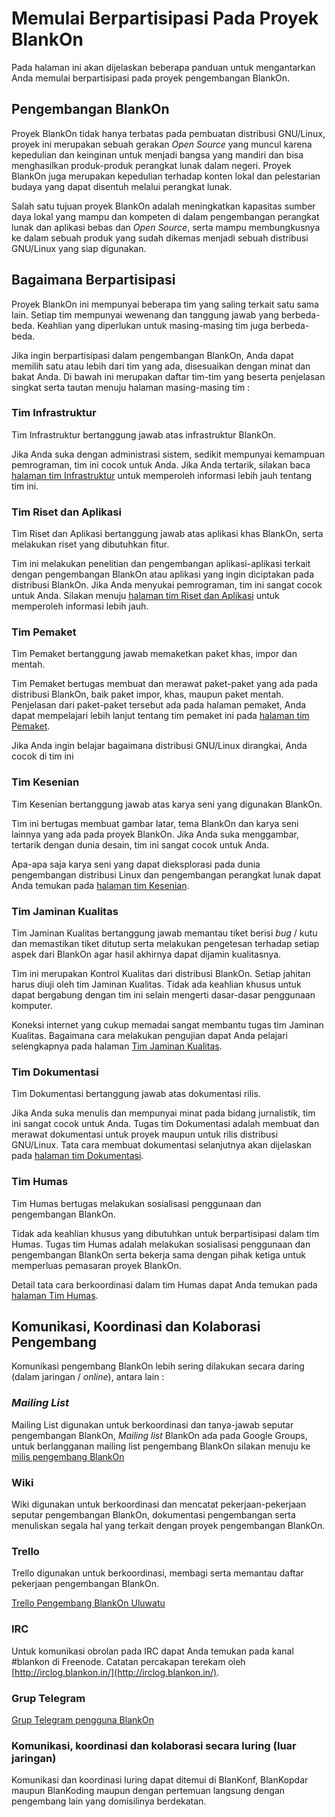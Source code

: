 # Memulai Berpartisipasi Pada Proyek BlankOn

Pada halaman ini akan dijelaskan beberapa panduan untuk mengantarkan Anda memulai berpartisipasi pada proyek pengembangan BlankOn.

## Pengembangan BlankOn

Proyek BlankOn tidak hanya terbatas pada pembuatan distribusi GNU/Linux, proyek ini merupakan sebuah gerakan *Open Source* yang muncul karena kepedulian dan keinginan untuk menjadi bangsa yang mandiri dan bisa menghasilkan produk-produk perangkat lunak dalam negeri. Proyek BlankOn juga merupakan kepedulian terhadap konten lokal dan pelestarian budaya yang dapat disentuh melalui perangkat lunak.

Salah satu tujuan proyek BlankOn adalah meningkatkan kapasitas sumber daya lokal yang mampu dan kompeten di dalam pengembangan perangkat lunak dan aplikasi bebas dan *Open Source*, serta mampu membungkusnya ke dalam sebuah produk yang sudah dikemas menjadi sebuah distribusi GNU/Linux yang siap digunakan.

## Bagaimana Berpartisipasi

Proyek BlankOn ini mempunyai beberapa tim yang saling terkait satu sama lain. Setiap tim mempunyai wewenang dan tanggung jawab yang berbeda-beda. Keahlian yang diperlukan untuk masing-masing tim juga berbeda-beda.

Jika ingin berpartisipasi dalam pengembangan BlankOn, Anda dapat memilih satu atau lebih dari tim yang ada, disesuaikan dengan minat dan bakat Anda. Di bawah ini merupakan daftar tim-tim yang beserta penjelasan singkat serta tautan menuju halaman masing-masing tim :

### Tim Infrastruktur

Tim Infrastruktur bertanggung jawab atas infrastruktur BlankOn.

Jika Anda suka dengan administrasi sistem, sedikit mempunyai kemampuan pemrograman, tim ini cocok untuk Anda. Jika Anda tertarik, silakan baca [halaman tim Infrastruktur](/tim_pengembang/INFRASTRUKTUR.md) untuk memperoleh informasi lebih jauh tentang tim ini.


### Tim Riset dan Aplikasi

Tim Riset dan Aplikasi bertanggung jawab atas aplikasi khas BlankOn, serta melakukan riset yang dibutuhkan fitur.

Tim ini melakukan penelitian dan pengembangan aplikasi-aplikasi terkait dengan pengembangan BlankOn atau aplikasi yang ingin diciptakan pada distribusi BlankOn. Jika Anda menyukai pemrograman, tim ini sangat cocok untuk Anda. Silakan menuju [halaman tim Riset dan Aplikasi](/tim_pengembang/RISET.md) untuk memperoleh informasi lebih jauh.


### Tim Pemaket

Tim Pemaket bertanggung jawab memaketkan paket khas, impor dan mentah.

Tim Pemaket bertugas membuat dan merawat paket-paket yang ada pada distribusi BlankOn, baik paket impor, khas, maupun paket mentah. Penjelasan dari paket-paket tersebut ada pada halaman pemaket, Anda dapat mempelajari lebih lanjut tentang tim pemaket ini pada [halaman tim Pemaket](/tim_pengembang/PEMAKET.md).

Jika Anda ingin belajar bagaimana distribusi GNU/Linux dirangkai, Anda cocok di tim ini


### Tim Kesenian

Tim Kesenian bertanggung jawab atas karya seni yang digunakan BlankOn.

Tim ini bertugas membuat gambar latar, tema BlankOn dan karya seni lainnya yang ada pada proyek BlankOn. Jika Anda suka menggambar, tertarik dengan dunia desain, tim ini sangat cocok untuk Anda.

Apa-apa saja karya seni yang dapat dieksplorasi pada dunia pengembangan distribusi Linux dan pengembangan perangkat lunak dapat Anda temukan pada [halaman tim Kesenian](/tim_pengembang/KESENIAN.md).


### Tim Jaminan Kualitas

Tim Jaminan Kualitas bertanggung jawab memantau tiket berisi *bug* / kutu dan memastikan tiket ditutup serta melakukan pengetesan terhadap setiap aspek dari BlankOn agar hasil akhirnya dapat dijamin kualitasnya.

Tim ini merupakan Kontrol Kualitas dari distribusi BlankOn. Setiap jahitan harus diuji oleh tim Jaminan Kualitas. Tidak ada keahlian khusus untuk dapat bergabung dengan tim ini selain mengerti dasar-dasar penggunaan komputer.

Koneksi internet yang cukup memadai sangat membantu tugas tim Jaminan Kualitas. Bagaimana cara melakukan pengujian dapat Anda pelajari selengkapnya pada halaman [Tim Jaminan Kualitas](/tim_pengembang/JAMINANKUALITAS.md).


### Tim Dokumentasi

Tim Dokumentasi bertanggung jawab atas dokumentasi rilis.

Jika Anda suka menulis dan mempunyai minat pada bidang jurnalistik, tim ini sangat cocok untuk Anda. Tugas tim Dokumentasi adalah membuat dan merawat dokumentasi untuk proyek maupun untuk rilis distribusi GNU/Linux. Tata cara membuat dokumentasi selanjutnya akan dijelaskan pada [halaman tim Dokumentasi](/tim_pengembang/DOKUMENTASI.md).

### Tim Humas

Tim Humas bertugas melakukan sosialisasi penggunaan dan pengembangan BlankOn.

Tidak ada keahlian khusus yang dibutuhkan untuk berpartisipasi dalam tim Humas. Tugas tim Humas adalah melakukan sosialisasi penggunaan dan pengembangan BlankOn serta bekerja sama dengan pihak ketiga untuk memperluas pemasaran proyek BlankOn.

Detail tata cara berkoordinasi dalam tim Humas dapat Anda temukan pada [halaman Tim Humas](/tim_pengembang/HUMAS.md).


## Komunikasi, Koordinasi dan Kolaborasi Pengembang

Komunikasi pengembang BlankOn lebih sering dilakukan secara daring (dalam jaringan / *online*), antara lain :

### *Mailing List*

Mailing List digunakan untuk berkoordinasi dan tanya-jawab seputar pengembangan BlankOn, *Mailing list* BlankOn ada pada ​Google Groups, untuk berlangganan mailing list pengembang BlankOn silakan menuju ke ​[milis pengembang BlankOn](https://groups.google.com/forum/#!forum/blankon-dev)

### Wiki

Wiki digunakan untuk berkoordinasi dan mencatat pekerjaan-pekerjaan seputar pengembangan BlankOn, dokumentasi pengembangan serta menuliskan segala hal yang terkait dengan proyek pengembangan BlankOn.

### Trello
Trello digunakan untuk berkoordinasi, membagi serta memantau daftar pekerjaan pengembangan BlankOn.

[Trello Pengembang BlankOn Uluwatu](https://trello.com/b/eKRi40cX/blankon-dev-uluwatu)

### IRC
Untuk komunikasi obrolan pada IRC dapat Anda temukan pada kanal #blankon di Freenode. Catatan percakapan terekam oleh [http://irclog.blankon.in/](http://irclog.blankon.in/).

### Grup Telegram

[Grup Telegram pengguna BlankOn](https://telegram.me/BlankOnLinux)

### Komunikasi, koordinasi dan kolaborasi secara luring (luar jaringan)

Komunikasi dan koordinasi luring dapat ditemui di BlanKonf, BlanKopdar maupun BlanKoding maupun dengan pertemuan langsung dengan pengembang lain yang domisilinya berdekatan.
